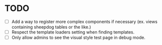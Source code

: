 TODO
====

- [ ] Add a way to register more complex components if necessary (ex. views
      containing sheepdog tables or the like.)
- [ ] Respect the template loaders setting when finding templates.
- [ ] Only allow admins to see the visual style test page in debug mode.

